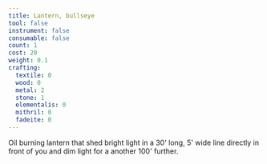 ```yaml
---
title: Lantern, bullseye
tool: false
instrument: false
consumable: false
count: 1
cost: 20
weight: 0.1
crafting:
  textile: 0
  wood: 0
  metal: 2
  stone: 1
  elementalis: 0
  mithril: 0
  fadeite: 0
---
```

Oil burning lantern that shed bright light in a 30' long, 5' wide line directly in front of you and dim light for a another 100' further.
